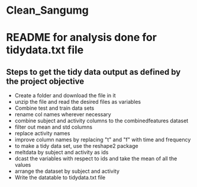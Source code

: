 # Clean_Sangumg

# README for analysis done for tidydata.txt file

## Steps to get the tidy data output as defined by the project objective
* Create a folder and download the file in it
* unzip the file and read the desired files as variables
* Combine test and train data sets
* rename col names wherever necessary
* combine subject and activity columns to the combinedfeatures dataset
* filter out mean and std columns
* replace activity names 
* improve column names by replacing "t" and "f" with time and frequency
* to make a tidy data set, use the reshape2 package
* meltdata by subject and activity as ids
* dcast the variables with respect to ids and take the mean of all the values
* arrange the dataset by subject and activity
* Write the datatable to tidydata.txt file

